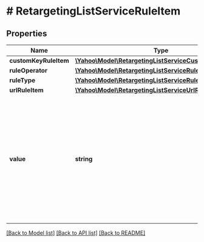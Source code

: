 # # RetargetingListServiceRuleItem

## Properties

Name | Type | Description | Notes
------------ | ------------- | ------------- | -------------
**customKeyRuleItem** | [**\Yahoo\Model\RetargetingListServiceCustomKeyRuleItem**](RetargetingListServiceCustomKeyRuleItem.md) |  | [optional] 
**ruleOperator** | [**\Yahoo\Model\RetargetingListServiceRuleOperator**](RetargetingListServiceRuleOperator.md) |  | [optional] 
**ruleType** | [**\Yahoo\Model\RetargetingListServiceRuleType**](RetargetingListServiceRuleType.md) |  | [optional] 
**urlRuleItem** | [**\Yahoo\Model\RetargetingListServiceUrlRuleItem**](RetargetingListServiceUrlRuleItem.md) |  | [optional] 
**value** | **string** | &lt;div lang&#x3D;\&quot;ja\&quot;&gt;評価値です。&lt;br&gt; ADDおよびSET時、このフィールドは必須となります。&lt;br&gt;※括弧（()）、シングルクォート（&amp;#39;）、ダブルクォート（&amp;#34;）、タブ（ ）は利用できません。&lt;br&gt;※250文字まで指定可能です。&lt;/div&gt;&lt;div lang&#x3D;\&quot;en\&quot;&gt;Evaluation value.&lt;br&gt;*Cannot use: bracket, single quote, double quote, and tab.&lt;br&gt;*Can select up to 250 characters. &lt;br&gt;This field is required in ADD and SET operation.&lt;/div&gt; | [optional] 

[[Back to Model list]](../../README.md#documentation-for-models) [[Back to API list]](../../README.md#documentation-for-api-endpoints) [[Back to README]](../../README.md)


